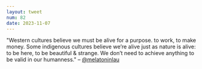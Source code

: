 ```yaml
---
layout: tweet
num: 82
date: 2023-11-07
---
```


"Western cultures believe we must be alive for a purpose. to
work, to make money. Some indigenous cultures believe we’re
alive just as nature is alive: to be here, to be beautiful &
strange. We don’t need to achieve anything to be valid in
our humanness." – [@melatoninlau](https://twitter.com/melatoninlau)
